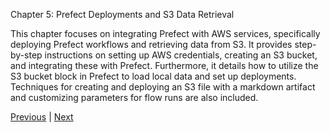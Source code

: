 Chapter 5: Prefect Deployments and S3 Data Retrieval


This chapter focuses on integrating Prefect with AWS services, specifically deploying Prefect workflows and retrieving data from S3. It provides step-by-step instructions on setting up AWS credentials, creating an S3 bucket, and integrating these with Prefect. Furthermore, it details how to utilize the S3 bucket block in Prefect to load local data and set up deployments. Techniques for creating and deploying an S3 file with a markdown artifact and customizing parameters for flow runs are also included.


[Previous](deploy.md) | [Next](prefect_cloud.md)